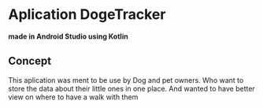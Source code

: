 # Aplication DogeTracker
**made in Android Studio using Kotlin**

## Concept

This aplication was ment to be use by Dog and pet owners. 
Who want to store the data about their little ones in one place. 
And wanted to have better view on where to have a walk with them 
